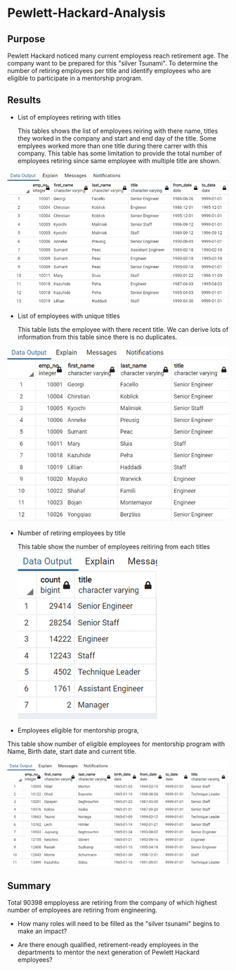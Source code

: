 # Pewlett-Hackard-Analysis
## Purpose

Pewlett Hackard noticed many current employess reach retirement age. The company want to be prepared for this "silver Tsunami".  To determine the number of retiring employees per title and identify employees who are eligible to participate in a mentorship program. 


## Results

- List of employees retiring with titles 

    This tables shows the list of employees reiring with there name, titles they worked in the company and start and end day of the title. Some emplyees worked more than one title during there carrer with this company. This table has some limitation to provide the total number of employees retiring since same employee with multiple title are shown.

![Retirement_ttile](https://github.com/11nithin/Pewlett-Hackard-Analysis/blob/main/Resources/retirement_titles.PNG)

- List of employees with unique titles

    This table lists the employee with there recent title. We can derive lots of information from this table since there is no duplicates.

![unique_titles](https://github.com/11nithin/Pewlett-Hackard-Analysis/blob/main/Resources/unique_titles.PNG)

- Number of retiring employees by title

    This table show the number of employees reitiring from each titles
![retiring_employees](https://github.com/11nithin/Pewlett-Hackard-Analysis/blob/main/Resources/retiring_titles.PNG)

- Employees eligible for mentorship progra,

This table show number of eligible employees for mentorship program with Name, Birth date, start date and current title.

![mentorship](https://github.com/11nithin/Pewlett-Hackard-Analysis/blob/main/Resources/mentorship_eligibilty.PNG)



## Summary

Total 90398 empployess are retiring from the company of which highest number of employees are retiring from engineering. 

- How many roles will need to be filled as the "silver tsunami" begins to make an impact?
 
- Are there enough qualified, retirement-ready employees in the departments to mentor the next generation of Pewlett Hackard employees?
